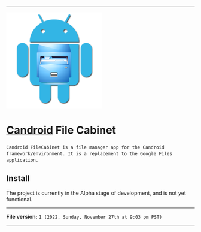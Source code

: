 
***

<img alt="Candroid Notepad logo failed to load. Click/tap here to attempt to view it" src="/Candroid-FIleCabinet_1000pIcon_V1_HighCompression.png" width="256"/>

# [Candroid](https://github.com/seanpm2001/Candroid/) File Cabinet

`Candroid FileCabinet is a file manager app for the Candroid framework/environment. It is a replacement to the Google Files application.`

## Install

The project is currently in the Alpha stage of development, and is not yet functional.

***

**File version:** `1 (2022, Sunday, November 27th at 9:03 pm PST)`

***
